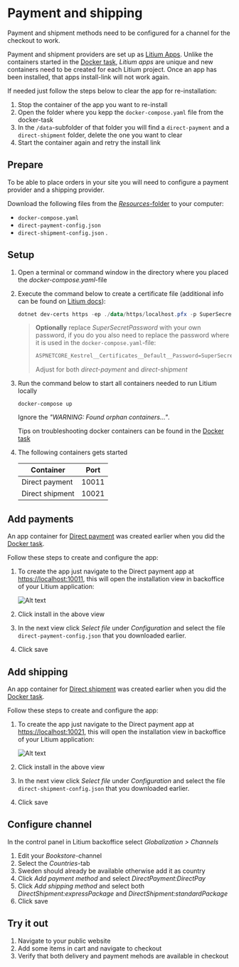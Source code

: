 # Payment and shipping

Payment and shipment methods need to be configured for a channel for the checkout to work.

Payment and shipment providers are set up as [Litium Apps](https://docs.litium.com/documentation/litium-apps). Unlike the containers started in the [Docker task](../Docker), _Litium apps_ are unique and new containers need to be created for each Litium project. Once an app has been installed, that apps install-link will not work again.

If needed just follow the steps below to clear the app for re-installation:

1. Stop the container of the app you want to re-install
1. Open the folder where you kepp the `docker-compose.yaml` file from the docker-task
1. In the `/data`-subfolder of that folder you will find a `direct-payment` and a `direct-shipment` folder, delete the one you want to clear
1. Start the container again and retry the install link

## Prepare

To be able to place orders in your site you will need to configure a payment provider and a shipping provider.

Download the following files from the [_Resources_-folder](Resources) to your computer:

* `docker-compose.yaml`
* `direct-payment-config.json`
* `direct-shipment-config.json` .

## Setup

1. Open a terminal or command window in the directory where you placed the _docker-compose.yaml_-file
1. Execute the command below to create a certificate file (additional info can be found on [Litium docs](https://docs.litium.com/documentation/litium-apps)):

    ```PowerShell
    dotnet dev-certs https -ep ./data/https/localhost.pfx -p SuperSecretPassword
    ```

    > **Optionally** replace _SuperSecretPassword_ with your own password, if you do you also need to replace the password where it is used in the `docker-compose.yaml`-file:
    >
    > ```PowerShell
    > ASPNETCORE_Kestrel__Certificates__Default__Password=SuperSecretPassword # <-- TODO Replace
    > ```
    >
    > Adjust for both _direct-payment_ and _direct-shipment_

1. Run the command below to start all containers needed to run Litium locally

    ```console
    docker-compose up
    ```

    Ignore the _"WARNING: Found orphan containers..."_.
    
    Tips on troubleshooting docker containers can be found in the [Docker task](../Docker)

1. The following containers gets started

    | Container | Port |
    | -- | -- |
    | Direct payment | 10011 |
    | Direct shipment | 10021 |

## Add payments

An app container for [Direct payment](https://docs.litium.com/documentation/litium-apps/direct-payment) was created earlier when you did the [Docker task](../Docker).

Follow these steps to create and configure the app:

1. To create the app just navigate to the Direct payment app at <https://localhost:10011>, this will open the installation view in backoffice of your Litium application:

    ![Alt text](Images/payment-app-created.jpg "Docker build menu")

1. Click install in the above view
1. In the next view click _Select file_ under _Configuration_ and select the file `direct-payment-config.json` that you downloaded earlier.
1. Click save

## Add shipping

An app container for [Direct shipment](https://docs.litium.com/documentation/litium-apps/direct-shipment) was created earlier when you did the [Docker task](../Docker).

Follow these steps to create and configure the app:

1. To create the app just navigate to the Direct payment app at <https://localhost:10021>, this will open the installation view in backoffice of your Litium application:

    ![Alt text](Images/shipment-app-created.jpg "Docker build menu")

1. Click install in the above view
1. In the next view click _Select file_ under _Configuration_ and select the file `direct-shipment-config.json` that you downloaded earlier.
1. Click save

## Configure channel

In the control panel in Litium backoffice select _Globalization > Channels_

1. Edit your _Bookstore_-channel
1. Select the _Countries_-tab
1. Sweden should already be available otherwise add it as country
1. Click _Add payment method_ and select _DirectPayment:DirectPay_
1. Click _Add shipping method_ and select both _DirectShipment:expressPackage_ and _DirectShipment:standardPackage_
1. Click save

## Try it out

1. Navigate to your public website
1. Add some items in cart and navigate to checkout
1. Verify that both delivery and payment mehods are available in checkout
